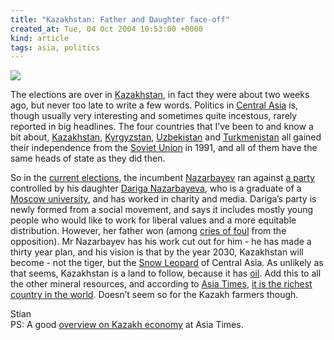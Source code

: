 ```yaml
---
title: "Kazakhstan: Father and Daughter face-off"
created_at: Tue, 04 Oct 2004 10:53:00 +0000
kind: article
tags: asia, politics
---
```


![](http://odo.karaganda.kz:8001/picture/bars.gif)

The elections are over in
[Kazakhstan](http://news.bbc.co.uk/1/hi/world/asia-pacific/country_profiles/1298071.stm),
in fact they were about two weeks ago, but never too late to write a few
words. Politics in [Central
Asia](http://en.wikipedia.org/wiki/Central_Asia) is, though usually very
interesting and sometimes quite incestous, rarely reported in big
headlines. The four countries that I’ve been to and know a bit about,
[Kazakhstan](http://news.bbc.co.uk/1/hi/world/asia-pacific/country_profiles/1298071.stm),
[Kyrgyzstan](http://en.wikipedia.org/wiki/Kyrgyzstan),
[Uzbekistan](http://en.wikipedia.org/wiki/Uzbekistan) and
[Turkmenistan](http://en.wikipedia.org/wiki/Turkmenistan) all gained
their independence from the [Soviet
Union](http://en.wikipedia.org/wiki/Soviet_Union) in 1991, and all of
them have the same heads of state as they did then.

So in the [current
elections](http://www.rferl.org/specials/kazakhelections/), the
incumbent
[Nazarbayev](http://www.president.kz/main/mainframe.asp?lng=en) ran
against [a
party](http://www.rferl.org/specials/kazakhelections/parties.asp#asar)
controlled by his daughter [Dariga
Nazarbayeva](http://forumkz.addr.com/2004en/en_forum_09_08_04.htm), who
is a graduate of a [Moscow university](http://www.msu.ru/english/), and
has worked in charity and media. Dariga’s party is newly formed from a
social movement, and says it includes mostly young people who would like
to work for liberal values and a more equitable distribution. However,
her father won (among [cries of
foul](http://www.rferl.org/featuresarticle/2004/09/ee71d8c5-2db1-4ade-8e69-090bd943ccb5.html)
from the opposition). Mr Nazarbayev has his work cut out for him - he
has made a thirty year plan, and his vision is that by the year 2030,
Kazakhstan will become - not the tiger, but the [Snow
Leopard](http://en.wikipedia.org/wiki/Snow_leopard) of Central Asia. As
unlikely as that seems, Kazakhstan is a land to follow, because it has
[oil](http://www.indystar.com/articles/7/179973-9237-010.html). Add this
to all the other mineral resources, and according to [Asia
Times](http://www.atimes.com), [it is the richest country in the
world](http://www.atimes.com/atimes/Central_Asia/EK08Ag01.html). Doesn’t
seem so for the Kazakh farmers though.

Stian\
 PS: A good [overview on Kazakh
economy](http://www.atimes.com/atimes/Central_Asia/EK08Ag01.html) at
Asia Times.
